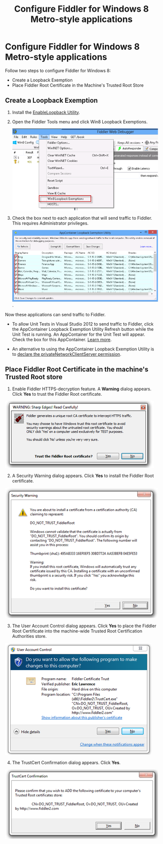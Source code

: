 ﻿---
title: Configure Fiddler for Windows 8 Metro-style applications
slug: Windows8Config
tags: Configuration, Windows 8, Certificate, Metro, Loopback
publish: true
ordinal: 15
---

<!-- http://fiddler2.com/Fiddler/help/AndroidNexus7.asp -->

Configure Fiddler for Windows 8 Metro-style applications
========================================================

Follow two steps to configure Fiddler for Windows 8:

+ Create a Loopback Exemption
+ Place Fiddler Root Certificate in the Machine's Trusted Root Store

Create a Loopback Exemption
---------------------------

1.	Install the [EnableLoopback Utility][1].
2.	Open the Fiddler Tools menu and click Win8 Loopback Exemptions. 

      ![Fiddler Tools menu][2]



3.    Check the box next to each application that will send traffic to Fiddler.  This requires Administrator privileges.

      ![AppContainer Loopback Exemption Utility][3].

Now these applications can send traffic to Fiddler.

* To allow Unit Tests in Visual Studio 2012 to send traffic to Fiddler, click the AppContainer Loopback Exemption Utility Refresh button while the Unit Test is running. An AppContainer for the Unit Test will appear. Check the box for this AppContainer. [Learn more][4].  

* An alternative to using the AppContainer Loopback Exemption Utility is to [declare the privateNetworkClientServer permission][5].

Place Fiddler Root Certificate in the machine's Trusted Root store
--------------------------------------------------------------------

1.	Enable Fiddler HTTPS-decryption feature. A **Warning** dialog appears. Click **Yes** to trust the Fiddler Root certificate.

 ![Warning dialog][6]

2.	A Security Warning dialog appears. Click **Yes** to install the Fiddler Root certificate.

 ![Security warning][7]

3.	The User Account Control dialog appears. Click **Yes** to place the Fiddler Root Certificate into the machine-wide Trusted Root Certification Authorities store.

 ![User Account Control dialog][8]

4.	The TrustCert Confirmation dialog appears. Click **Yes**.

 ![TrustCert Confirmation][9]


[1]: https://www.fiddler2.com/dl/EnableLoopbackUtility.exe
[2]: ../../images/ModelDoc/ToolsMenuLoopbackExemptions.png "Fiddler Tools menu"
[3]: ../../images/ModelDoc/AppContainerLoopbackExemptionUtility.png "AppContainer Loopback Exemption Utility"
[4]: http://stackoverflow.com/questions/13360309/using-fiddler-with-windows-store-unit-test
[5]: http://msdn.microsoft.com/en-us/library/windows/apps/br211380
[6]: ../../images/ModelDoc/WarningDialogTrustFiddlerRootCert.png "Trust Fiddler Root certificate warning dialog" 
[7]: ../../images/ModelDoc/SecurityWarningInstallFiddlerRootCert.png "Install Fiddler Root certificate security warning dialog"
[8]: ../../images/ModelDoc/UACDialog.png "User Account Control dialog"
[9]: ../../images/ModelDoc/TrustCertConfirmDialog.png "TrustCert Confirmation dialog"
